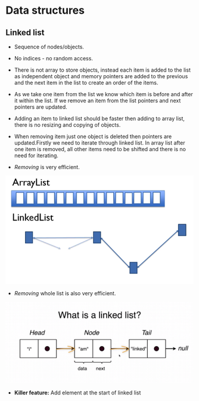 # Data structures

## Linked list

- Sequence of nodes/objects.
- No indices - no random access.
- There is not array to store objects, instead each item is added to the 
list as independent object and memory pointers are added to the previous
and the next item in the list to create an order of the items. 
- As we take one item from the list we know which item is before and after
it within the list. If we remove an item from the list pointers and next
pointers are updated.
- Adding an item to linked list should be faster then adding to array 
list, there is no resizing and copying of objects.
- When removing item just one object is deleted then pointers are 
updated.Firstly we need to iterate through linked list. In array list 
after one item is removed, all other items need to be shifted and there 
is no need for iterating.

- *Removing* is very efficient.

![linked list](images/linked-list-removing-item.png)

- *Removing* whole list is also very efficient.

![linked list](images/linked-list-nodes.png)

- **Killer feature:** Add element at the start of linked list
